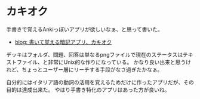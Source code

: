 # カキオク

手書きで覚えるAnkiっぽいアプリが欲しいなぁ、と思って書いた。

- [blog: 書いて覚える暗記アプリ、カキオク](https://karino2.github.io/2021/06/27/kakioku.html)

デッキはフォルダ、問題、回答は単なるpngファイルで現在のステータスはテキストファイル、と非常にUnix的な作りになっている。
かなり良い出来と思うけれど、ちょっとユーザー層にリーチする手段がなさ過ぎたかなぁ。

自分的にはイタリア語の動詞の活用を覚えるためだけに作ったアプリだが、その目的は達成出来た。
やはり手書き特化のアプリはあった方が良いね。